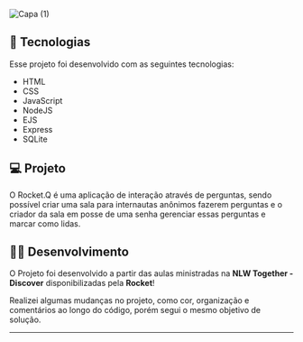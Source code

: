 ![Capa (1)](https://user-images.githubusercontent.com/86531281/133908478-6debe4c0-b1d0-4385-abb8-634237faa575.png)

## 🚀 Tecnologias

Esse projeto foi desenvolvido com as seguintes tecnologias:

- HTML
- CSS
- JavaScript
- NodeJS
- EJS
- Express
- SQLite

## 💻 Projeto

O Rocket.Q é uma aplicação de interação através de perguntas, sendo possível criar uma sala para internautas anônimos fazerem perguntas e o criador da sala em posse de uma senha gerenciar essas perguntas e marcar como lidas.

## 👩‍🚀 Desenvolvimento

O Projeto foi desenvolvido a partir das aulas ministradas na **NLW Together - Discover** disponibilizadas pela **Rocket**! 

Realizei algumas mudanças no projeto, como cor, organização e comentários ao longo do código, porém segui o mesmo objetivo de solução. 

---

